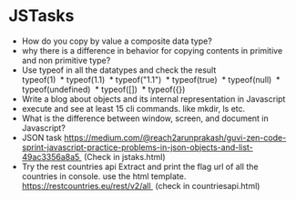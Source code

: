 # JSTasks
* How do you copy by value a composite data type? 
* why there is a difference in behavior for copying contents in primitive and non primitive type?  
* Use typeof in all the datatypes and check the result     
   typeof(1)     * typeof(1.1)     * typeof("1.1")     * typeof(true)     * typeof(null)     * typeof(undefined)     * typeof([])     * typeof({}) 
* Write a blog about objects and its internal representation in Javascript
* execute and see at least 15 cli commands. like mkdir, ls etc. 
* What is the difference between window, screen, and document in Javascript? 
* JSON task https://medium.com/@reach2arunprakash/guvi-zen-code-sprint-javascript-practice-problems-in-json-objects-and-list-49ac3356a8a5  (Check in jstaks.html)
* Try the rest countries api Extract and print the flag url of all the countries in console. use the html template.  https://restcountries.eu/rest/v2/all  (check in countriesapi.html)
